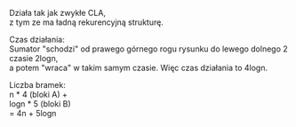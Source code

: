 Działa tak jak zwykłe CLA,\
z tym ze ma ładną rekurencyjną strukturę.

Czas działania:\
Sumator "schodzi" od prawego górnego rogu rysunku do lewego dolnego 2 czasie 2logn,\
a potem "wraca" w takim samym czasie. Więc czas działania to 4logn.

Liczba bramek:\
n * 4 (bloki A) +\
logn * 5 (bloki B)\
= 4n + 5logn


